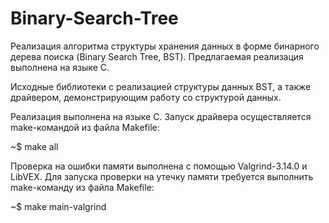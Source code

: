 # Binary-Search-Tree
Реализация алгоритма структуры хранения данных в форме бинарного дерева поиска (Binary Search Tree, BST). Предлагаемая реализация выполнена на языке C.

Исходные библиотеки с реализацией структуры данных BST, а также драйвером, демонстрирующим работу со структурой данных. 

Реализация выполнена на языке C. Запуск драйвера осуществляется make-командой из файла Makefile:

~$ make all

Проверка на ошибки памяти выполнена с помощью Valgrind-3.14.0 и LibVEX. Для запуска проверки на утечку памяти требуется выполнить make-команду из файла Makefile:

~$ make main-valgrind
